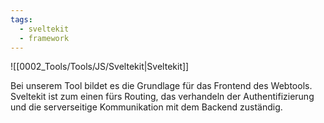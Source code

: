 ```yaml
---
tags:
  - sveltekit
  - framework
---
```

![[0002_Tools/Tools/JS/Sveltekit|Sveltekit]]

Bei unserem Tool bildet es die Grundlage für das Frontend des Webtools. Sveltekit ist zum einen fürs Routing, das verhandeln der Authentifizierung und die serverseitige Kommunikation mit dem Backend zuständig.